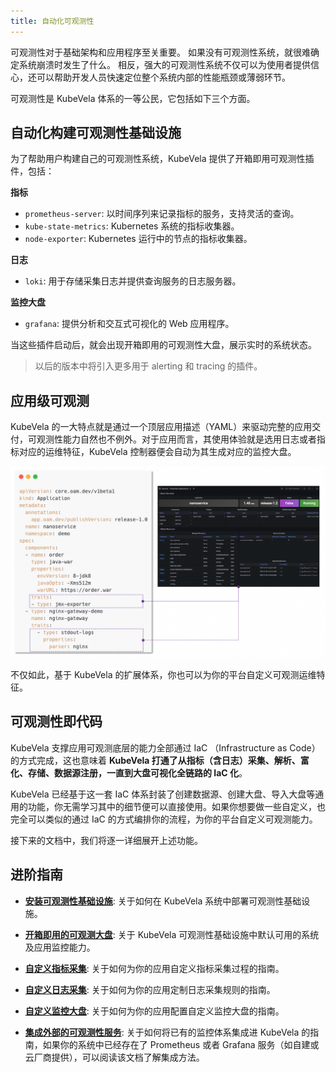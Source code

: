 ```yaml
---
title: 自动化可观测性
---
```


可观测性对于基础架构和应用程序至关重要。 如果没有可观测性系统，就很难确定系统崩溃时发生了什么。 相反，强大的可观测性系统不仅可以为使用者提供信心，还可以帮助开发人员快速定位整个系统内部的性能瓶颈或薄弱环节。

可观测性是 KubeVela 体系的一等公民，它包括如下三个方面。

## 自动化构建可观测性基础设施

为了帮助用户构建自己的可观测性系统，KubeVela 提供了开箱即用可观测性插件，包括：

**指标**
- `prometheus-server`: 以时间序列来记录指标的服务，支持灵活的查询。
- `kube-state-metrics`: Kubernetes 系统的指标收集器。
- `node-exporter`: Kubernetes 运行中的节点的指标收集器。

**日志**
- `loki`: 用于存储采集日志并提供查询服务的日志服务器。

**监控大盘**
- `grafana`: 提供分析和交互式可视化的 Web 应用程序。

当这些插件启动后，就会出现开箱即用的可观测性大盘，展示实时的系统状态。

> 以后的版本中将引入更多用于 alerting 和 tracing 的插件。

## 应用级可观测

KubeVela 的一大特点就是通过一个顶层应用描述（YAML）来驱动完整的应用交付，可观测性能力自然也不例外。对于应用而言，其使用体验就是选用日志或者指标对应的运维特征，KubeVela 控制器便会自动为其生成对应的监控大盘。

![app-o11y](../../resources/app-o11y.png)

不仅如此，基于 KubeVela 的扩展体系，你也可以为你的平台自定义可观测运维特征。

## 可观测性即代码

KubeVela 支撑应用可观测底层的能力全部通过 IaC （Infrastructure as Code）的方式完成，这也意味着 **KubeVela 打通了从指标（含日志）采集、解析、富化、存储、数据源注册，一直到大盘可视化全链路的 IaC 化**。

KubeVela 已经基于这一套 IaC 体系封装了创建数据源、创建大盘、导入大盘等通用的功能，你无需学习其中的细节便可以直接使用。如果你想要做一些自定义，也完全可以类似的通过 IaC 的方式编排你的流程，为你的平台自定义可观测能力。

接下来的文档中，我们将逐一详细展开上述功能。

## 进阶指南

- [**安装可观测性基础设施**](./o11y/installation): 关于如何在 KubeVela 系统中部署可观测性基础设施。

- [**开箱即用的可观测大盘**](./o11y/out-of-the-box): 关于 KubeVela 可观测性基础设施中默认可用的系统及应用监控能力。

- [**自定义指标采集**](./o11y/metrics): 关于如何为你的应用自定义指标采集过程的指南。

- [**自定义日志采集**](./o11y/logging): 关于如何为你的应用定制日志采集规则的指南。

- [**自定义监控大盘**](./o11y/dashboard): 关于如何为你的应用配置自定义监控大盘的指南。

- [**集成外部的可观测性服务**](./o11y/integration): 关于如何将已有的监控体系集成进 KubeVela 的指南，如果你的系统中已经存在了 Prometheus 或者 Grafana 服务（如自建或云厂商提供），可以阅读该文档了解集成方法。